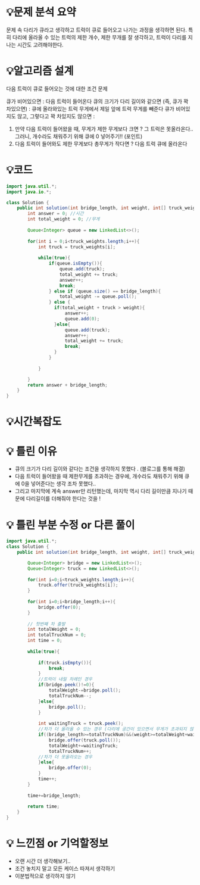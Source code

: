 # 💡**문제 분석 요약**

문제 속 다리가 큐라고 생각하고 트럭이 큐로 들어오고 나가는 과정을 생각하면 된다.
특히 다리에 올라올 수 있는 트럭의 제한 개수, 제한 무개를 잘 생각하고,
트럭이 다리를 지나는 시간도 고려해야한다.

# 💡**알고리즘 설계**

다음 트럭이 큐로 들어오는 것에 대한 조건 문제

큐가 비어있으면 : 다음 트럭이 들어온다
큐의 크기가 다리 길이와 같으면 (즉, 큐가 꽉 차있으면) : 큐에 올라와있는 트럭 무게에서 제일 앞에 트럭 무게를 빼준다
큐가 비어있지도 않고, 그렇다고 꽉 차있지도 않으면 : 
  1) 만약 다음 트럭이 들어왔을 때, 무게가 제한 무게보다 크면 ? 그 트럭은 못올라온다.. 그러니, 개수라도 채워주기 위해 큐에 0 넣어주기!! (포인트)
  2) 다음 트럭이 들어와도 제한 무게보다 총무게가 작다면 ? 다음 트럭 큐에 올라온다


# 💡코드

```java
import java.util.*;
import java.io.*;

class Solution {
    public int solution(int bridge_length, int weight, int[] truck_weights) {
        int answer = 0; //시간
        int total_weight = 0; //무게
        
        Queue<Integer> queue = new LinkedList<>();
            
        for(int i = 0;i<truck_weights.length;i++){
            int truck = truck_weights[i];
            
            while(true){
                if(queue.isEmpty()){
                    queue.add(truck);
                    total_weight += truck;
                    answer++;
                    break;
                } else if (queue.size() == bridge_length){
                    total_weight -= queue.poll();
                } else {
                  if(total_weight + truck > weight){
                      answer++;
                      queue.add(0);
                  }else{
                      queue.add(truck);
                      answer++;
                      total_weight += truck;
                      break;
                  }
                }
                    
            }

        }
        return answer + bridge_length;
    }
}

```

# 💡시간복잡도

# 💡 틀린 이유

- 큐의 크기가 다리 길이와 같다는 조건을 생각하지 못했다 . (블로그를 통해 해결)
- 다음 트럭이 들어왔을 때 제한무게를 초과하는 경우에, 개수라도 채워주기 위해 큐에 0을 넣어준다는 생각 조차 못했다..
- 그리고 마지막에 계속 answer만 리턴했는데, 마지막 역시 다리 길이만큼 지나기 때문에 다리길이를 더해줘야 한다는 것을 !

# 💡 틀린 부분 수정 or 다른 풀이

```java
import java.util.*;
class Solution {
    public int solution(int bridge_length, int weight, int[] truck_weights) {

        Queue<Integer> bridge = new LinkedList<>();
        Queue<Integer> truck = new LinkedList<>();
        
        for(int i=0;i<truck_weights.length;i++){
            truck.offer(truck_weights[i]);
        }
        
        for(int i=0;i<bridge_length;i++){
            bridge.offer(0);
        }
        
        // 첫번째 차 출발
        int totalWeight = 0;
        int totalTruckNum = 0;
        int time = 0;
        
        while(true){
           
            if(truck.isEmpty()){
                break;
            }
            //트럭이 내릴 차례인 경우
            if(bridge.peek()!=0){
                totalWeight-=bridge.poll();
                totalTruckNum--;
            }else{
                bridge.poll();
            }
      
            int waitingTruck = truck.peek();
            //차가 더 올라올 수 있는 경우 (다리에 공간이 있으면서 무게가 초과되지 않을 때)
            if((bridge_length>=totalTruckNum)&&(weight>=totalWeight+waitingTruck)){
                bridge.offer(truck.poll());
                totalWeight+=waitingTruck;
                totalTruckNum++;
            //차가 더 못올라오는 경우
            }else{
                bridge.offer(0);
            }        
            time++;          
        }
        
        time+=bridge_length;
        
        return time;
    }
}

```




# 💡 느낀점 or 기억할정보

- 오랜 시간 더 생각해보기..
- 조건 놓치지 말고 모든 케이스 따져서 생각하기
- 이분법적으로 생각하지 않기

